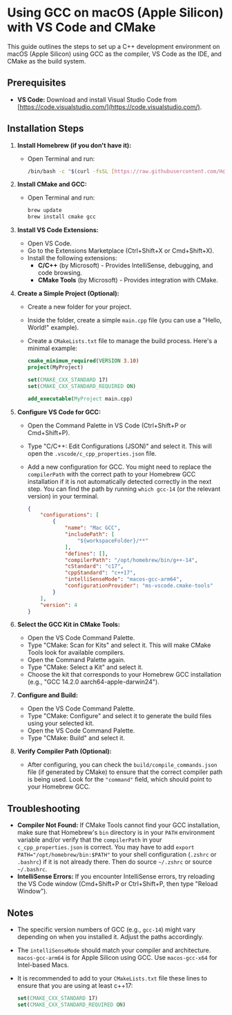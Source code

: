 # Using GCC on macOS (Apple Silicon) with VS Code and CMake

This guide outlines the steps to set up a C++ development environment on macOS (Apple Silicon) using GCC as the compiler, VS Code as the IDE, and CMake as the build system.

## Prerequisites

*   **VS Code:** Download and install Visual Studio Code from [https://code.visualstudio.com/](https://code.visualstudio.com/).

## Installation Steps

1.  **Install Homebrew (if you don't have it):**
    *   Open Terminal and run:
        ```bash
        /bin/bash -c "$(curl -fsSL [https://raw.githubusercontent.com/Homebrew/install/HEAD/install.sh](https://raw.githubusercontent.com/Homebrew/install/HEAD/install.sh))"
        ```

2.  **Install CMake and GCC:**
    *   Open Terminal and run:
        ```bash
        brew update
        brew install cmake gcc
        ```

3.  **Install VS Code Extensions:**
    *   Open VS Code.
    *   Go to the Extensions Marketplace (Ctrl+Shift+X or Cmd+Shift+X).
    *   Install the following extensions:
        *   **C/C++** (by Microsoft) - Provides IntelliSense, debugging, and code browsing.
        *   **CMake Tools** (by Microsoft) - Provides integration with CMake.

4.  **Create a Simple Project (Optional):**
    *   Create a new folder for your project.
    *   Inside the folder, create a simple `main.cpp` file (you can use a "Hello, World!" example).
    *   Create a `CMakeLists.txt` file to manage the build process. Here's a minimal example:

        ```cmake
        cmake_minimum_required(VERSION 3.10)
        project(MyProject)

        set(CMAKE_CXX_STANDARD 17)
        set(CMAKE_CXX_STANDARD_REQUIRED ON)

        add_executable(MyProject main.cpp)
        ```

5.  **Configure VS Code for GCC:**

    *   Open the Command Palette in VS Code (Ctrl+Shift+P or Cmd+Shift+P).
    *   Type "C/C++: Edit Configurations (JSON)" and select it. This will open the `.vscode/c_cpp_properties.json` file.
    *   Add a new configuration for GCC. You might need to replace the `compilerPath` with the correct path to your Homebrew GCC installation if it is not automatically detected correctly in the next step. You can find the path by running `which gcc-14` (or the relevant version) in your terminal.

        ```json
        {
            "configurations": [
                {
                    "name": "Mac GCC",
                    "includePath": [
                        "${workspaceFolder}/**"
                    ],
                    "defines": [],
                    "compilerPath": "/opt/homebrew/bin/g++-14",
                    "cStandard": "c17",
                    "cppStandard": "c++17",
                    "intelliSenseMode": "macos-gcc-arm64",
                    "configurationProvider": "ms-vscode.cmake-tools"
                }
            ],
            "version": 4
        }
        ```

6.  **Select the GCC Kit in CMake Tools:**

    *   Open the VS Code Command Palette.
    *   Type "CMake: Scan for Kits" and select it. This will make CMake Tools look for available compilers.
    *   Open the Command Palette again.
    *   Type "CMake: Select a Kit" and select it.
    *   Choose the kit that corresponds to your Homebrew GCC installation (e.g., "GCC 14.2.0 aarch64-apple-darwin24").

7.  **Configure and Build:**

    *   Open the VS Code Command Palette.
    *   Type "CMake: Configure" and select it to generate the build files using your selected kit.
    *   Open the VS Code Command Palette.
    *   Type "CMake: Build" and select it.

8.  **Verify Compiler Path (Optional):**

    *   After configuring, you can check the `build/compile_commands.json` file (if generated by CMake) to ensure that the correct compiler path is being used. Look for the `"command"` field, which should point to your Homebrew GCC.

## Troubleshooting

*   **Compiler Not Found:** If CMake Tools cannot find your GCC installation, make sure that Homebrew's `bin` directory is in your `PATH` environment variable and/or verify that the `compilerPath` in your `c_cpp_properties.json` is correct. You may have to add `export PATH="/opt/homebrew/bin:$PATH"` to your shell configuration (`.zshrc` or `.bashrc`) if it is not already there. Then do source `~/.zshrc` or source `~/.bashrc`.
*   **IntelliSense Errors:** If you encounter IntelliSense errors, try reloading the VS Code window (Cmd+Shift+P or Ctrl+Shift+P, then type "Reload Window").

## Notes

*   The specific version numbers of GCC (e.g., `gcc-14`) might vary depending on when you installed it. Adjust the paths accordingly.
*   The `intelliSenseMode` should match your compiler and architecture. `macos-gcc-arm64` is for Apple Silicon using GCC. Use `macos-gcc-x64` for Intel-based Macs.
*   It is recommended to add to your `CMakeLists.txt` file these lines to ensure that you are using at least c++17:

    ```cmake
    set(CMAKE_CXX_STANDARD 17)
    set(CMAKE_CXX_STANDARD_REQUIRED ON)
    ```